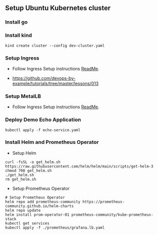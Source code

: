 ## Setup Ubuntu Kubernetes cluster

### Install go

### Install kind

```
kind create cluster --config dev-cluster.yaml
```

### Setup Ingress
- Follow Ingress Setup instructions [ReadMe](./ingress/readme.md).

- https://github.com/devops-by-example/tutorials/tree/master/lessons/013

### Setup MetalLB
- Follow Ingress Setup instructions [ReadMe](./ingress/readme.md).

### Deploy Demo Echo Application
```
kubectl apply -f echo-service.yaml
```

### Install Helm and Prometheus Operator
- Setup Helm
```
curl -fsSL -o get_helm.sh https://raw.githubusercontent.com/helm/helm/main/scripts/get-helm-3
chmod 700 get_helm.sh
./get_helm.sh
rm get_helm.sh
```

- Setup Prometheus Operator
```
# Setup Prometheus Operator
helm repo add prometheus-community https://prometheus-community.github.io/helm-charts
helm repo update
helm install prom-operator-01 prometheus-community/kube-prometheus-stack
kubectl get services
kubectl apply -f ./prometheus/grafana.lb.yaml
```